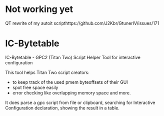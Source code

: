 # Not working yet
QT rewrite of my autoit scripthttps://github.com/J2Kbr/GtunerIV/issues/171

# IC-Bytetable
IC-Bytetable - GPC2 (Titan Two) Script Helper Tool for interactive configuration

This tool helps Titan Two script creators:
- to keep track of the used pmem byteoffsets of their GUI
- spot free space easily
- error checking like overlapping memory space and more. 

It does parse a gpc script from file or clipboard, searching for Interactive Configuration declaration, showing the result in a table.
